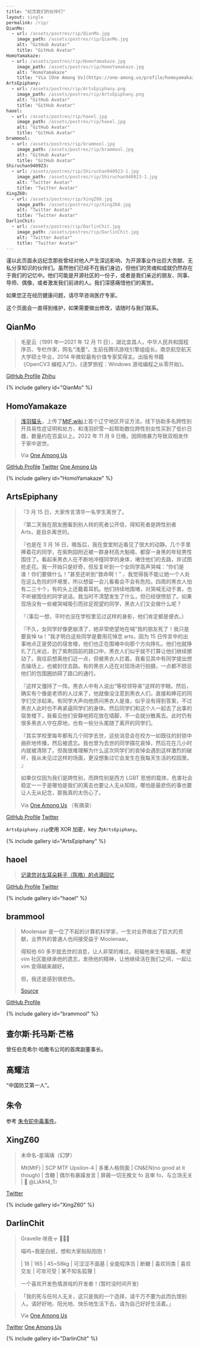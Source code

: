 ```yaml
---
title: "纪念我们的伙伴们"
layout: single
permalink: /rip/
QianMo:
  - url: /assets/postres/rip/QianMo.jpg
    image_path: /assets/postres/rip/QianMo.jpg
    alt: "GitHub Avatar"
    title: "GitHub Avatar"
HomoYamakaze:
  - url: /assets/postres/rip/HomoYamakaze.jpg
    image_path: /assets/postres/rip/HomoYamakaze.jpg
    alt: "HomoYamakaze"
    title: "Via [One Among Us](https://one-among.us/profile/homoyamakaze/)"
ArtsEpiphany:
  - url: /assets/postres/rip/ArtsEpiphany.png
    image_path: /assets/postres/rip/ArtsEpiphany.png
    alt: "GitHub Avatar"
    title: "GitHub Avatar"
haoel:
  - url: /assets/postres/rip/haoel.jpg
    image_path: /assets/postres/rip/haoel.jpg
    alt: "GitHub Avatar"
    title: "GitHub Avatar"
brammool:
  - url: /assets/postres/rip/brammool.jpg
    image_path: /assets/postres/rip/brammool.jpg
    alt: "GitHub Avatar"
    title: "GitHub Avatar"
Shiruchan940923:
  - url: /assets/postres/rip/Shiruchan940923-1.jpg
    image_path: /assets/postres/rip/Shiruchan940923-1.jpg
    alt: "Twitter Avatar"
    title: "Twitter Avatar"
XingZ60:
  - url: /assets/postres/rip/XingZ60.jpg
    image_path: /assets/postres/rip/XingZ60.jpg
    alt: "Twitter Avatar"
    title: "Twitter Avatar"
DarlinChit:
  - url: /assets/postres/rip/DarlinChit.jpg
    image_path: /assets/postres/rip/DarlinChit.jpg
    alt: "Twitter Avatar"
    title: "Twitter Avatar"
---
```


<style>
    html {
        filter: grayscale(100%);
    }
</style>

谨以此页面永远纪念那些曾经对他人产生深远影响、为开源事业作出巨大贡献、无私分享知识的伙伴们。虽然他们已经不在我们身边，但他们的灵魂和成就仍然存在于我们的记忆中。他们可能是开源社区的一份子，或者是我们亲近的朋友、同事、导师、偶像，或者激发我们前进的人。我们深感痛惜他们的离世。

如果您正在经历健康问题，请尽早咨询医疗专家。

这个页面会一直得到维护，如果需要做出修改，请随时与我们联系。

## QianMo

> 毛星云（1991 年—2021 年 12 月 11 日），湖北宜昌人，中华人民共和国程序员、专栏作家，网名“浅墨”。生前任腾讯游戏引擎组组长。南京航空航天大学硕士毕业，2014 年微软最有价值专家奖得主。出版有书籍《OpenCV3 编程入门》，《逐梦旅程：Windows 游戏编程之从零开始》。

[GitHub Profile](https://github.com/QianMo) [Zhihu](https://zhuanlan.zhihu.com/game-programming)

{% include gallery id="QianMo" %}

## HomoYamakaze

> [浅羽猫头](https://twitter.com/homoyamakaze)，上传了[MtF.wiki](https://mtf.wiki/zh-cn/docs/psyco/liaoning/liu-hong/)上首个辽宁地区开证方法，线下协助多名跨性别开具易性症证明和处方，和浅羽织雪一起帮助数位跨性别女性买到了低价日雌，数量约在百盒以上。2022 年 11 月 9 日晚，因网络暴力导致双相发作于家中逝世。
>
> Via [One Among Us](https://one-among.us/profile/homoyamakaze/)

[GitHub Profile](https://github.com/HomoYamakaze) [Twitter](https://web.archive.org/web/20221209083008/https://twitter.com/homoyamakaze) [One Among Us](https://one-among.us/profile/homoyamakaze/)

{% include gallery id="HomoYamakaze" %}

## ArtsEpiphany

> 『3 月 15 日，大家传言清华一名学生离世了。
>
> 『第二天我在朋友圈看到别人转的死者公开信，得知死者是跨性别者 Arts，是自杀离世的。
>
> 『也是在 3 月 16 日，晚饭后，我在食堂附近看见了很大的动静。几个手里捧着花的同学，在紫荆园附近被一群身材高大魁梧、都穿一身黑的年轻男性围住了。看起来黑衣人在不断地冲撞同学的身体，堵住他们的去路，并试图抢走花。我一开始只是好奇，但反复听到一个女同学高声哭喊：“你们是谁！你们要做什么！”甚至还听到“救命啊！” ，我觉得我不能让她一个人处在这么危险的环境里，所以想留一会儿看看会不会有危险。四周的黑衣人怕有二三十个，有的头上还戴着耳机。他们持续地围堵，对哭喊无动于衷，也不听被围住的同学说话。我当时不清楚发生了什么，但已经很愤怒了。如果现场没有一些被哭喊吸引而驻足观望的同学，黑衣人们又会做什么呢？
>
> 『（事后一想，平时也没在学校里见过这样的身影，他们肯定都是便衣。）
>
> 『不久，女同学好像更崩溃了，她非常绝望地在喊“我的朋友死了！我只是要哀悼 ta！”我才明白这些同学是要用花悼念 arts，因为 15 日传言中的出事地点正是旁边的宿舍楼，他们也正在围堵中向那个方向挣扎。他们也就挣扎了几米远，到了紫荆园前的路口中，黑衣人们似乎就不打算让他们继续挪动了。我往前想离他们近一点，但被黑衣人拦着。我看见其中有同学提出想去操场上，也被封住去路。有的黑衣人还在对现场进行拍摄，一点都不顾忌他们的包围圈妨碍了路口的通行。
>
> 『这样又僵持了一阵。黑衣人中有人说出“等校领导来”这样的字眼。然后，确实有个像是老师的人过来了，他就像没注意到黑衣人们，直接和捧花的同学们交涉起来。有同学大声向他质问黑衣人是谁，似乎没有得到答案，不过黑衣人此时也不再紧逼同学们的身体。然后同学们和这个人一起去了出事的宿舍楼下，我看见他们安静地把花放在墙脚，不一会就分散离去。此时仍有很多黑衣人守在原地，也有一些分头尾随了离开的同学们。
>
> 『其实学校里每年都有几个同学去世，这些消息会在校方一如既往的封锁中曲折地传播，然后被遗忘。我也曾为去世的同学摆花哀悼，然后花在几小时内就被清除了。但我很难理解为什么这次同学们的哀悼会遇到这样激烈的破坏，我从未见过这样的场面，更没想象过它会发生在我每天生活的校园里。 』
>
> 如果仅仅因为我们是跨性别，而跨性别是西方 LGBT 思想的载体，危害社会稳定ーー于是哪怕是我们的离去也要让人无从知晓，哪怕是最悲伤的事也要让人无从纪念，那我真的太伤心了。
>
> Via [One Among Us](https://one-among.us/profile/ArtsEpiphany/) （有摘录）

[GitHub Profile](https://github.com/ArtsEpiphany) [Twitter](https://web.archive.org/web/20230526074730/https://twitter.com/ArtsEpiphany1)

`ArtsEpiphany.zip`使用 XOR 加密，key 为`ArtsEpiphany`。

{% include gallery id="ArtsEpiphany" %}

## haoel

> [记录您对左耳朵耗子（陈皓）的点滴回忆](https://github.com/megaease/Remembering-Haoel)

[GitHub Profile](https://github.com/haoel) [Twitter](https://web.archive.org/web/20230526075708/https://twitter.com/haoel)

{% include gallery id="haoel" %}

## brammool

> Moolenaar 是一位了不起的计算机科学家，一生对业界做出了巨大的贡献，业界外的普通人也间接受益于 Moolenaar。
>
> 得知他 60 多岁就去世的消息，让人非常的难过。祝福他来生有福报。希望 vim 社区能继承他的遗志，发扬他的精神，让他继续活在我们之间，一起让 vim 变得越来越好。
>
> 但，我还是感到很悲伤。
>
> [Source](https://github.com/vim/vim/issues/12730)

[GitHub Profile](https://github.com/brammool)

{% include gallery id="brammool" %}

<!--
## ☦🇧🇾 西露•梅塞诺维奇 ☦『シル•メセノビッチ』

根据我们的调查，此账号的所有经历为一人自导自演。无论导演者为谁，他的良心已经消逝了。

涉事账号`UserByScreenName`接口返回的 ID 为`VXNlcjoxNDg5NzAxMTE0`和`VXNlcjoxNzIwMzI5NjY4MDU3MDQ3MDQw`，我们支持对这两个账号进行抵制。
-->

## 查尔斯·托马斯·芒格

曾任伯克希尔·哈撒韦公司的首席副董事长。

## 高耀洁

“中国防艾第一人”。

## 朱令

参考 [朱令铊中毒事件](https://zh.wikipedia.org/wiki/%E6%9C%B1%E4%BB%A4%E9%93%8A%E4%B8%AD%E6%AF%92%E4%BA%8B%E4%BB%B6)。

## XingZ60

> 未命名-星璃璃（幻梦）
>
> Mt(MtF) \| SCP MTF Upsilon-4 \| 多重人格侧面 \| CN&EN(no good at it though) \| 含糖 \| 偶尔有暴躁发言 \| 屏蔽一切无推文 fo 且审 fo，与立场无关 \| 💫 @LiAlH4_Tr

[Twitter](https://archive.ph/7l6Vm)

{% include gallery id="XingZ60" %}

## DarlinChit

> Gravelle 咲夜ャ 🍥🏳️‍⚧️
>
> 喵呜~我是白纸，想和大家贴贴抱抱！
>
> | 18 | 165 | 45~58kg | 可涩涩不面基 | 全能程序员 | 断糖 | 喜欢同类 | 喜欢交友 | 可攻可受 | 某不知名狐狸 |
>
> 一个喜欢开发色情游戏的开发者！(暂时没时间开发)

> 「我的死与任何人无关，这只是我的一个选择，请千万不要为此而仇恨别人。请好好地、阳光地、快乐地生活下去，请为自己好好生活着。」
>
> Via [One Among Us](https://one-among.us/profile/DarlinChit/)

[Twitter](https://web.archive.org/web/20240125113323/https://nitter.tux.pizza/DarlinChit) [One Among Us](https://one-among.us/profile/DarlinChit/)

{% include gallery id="DarlinChit" %}
